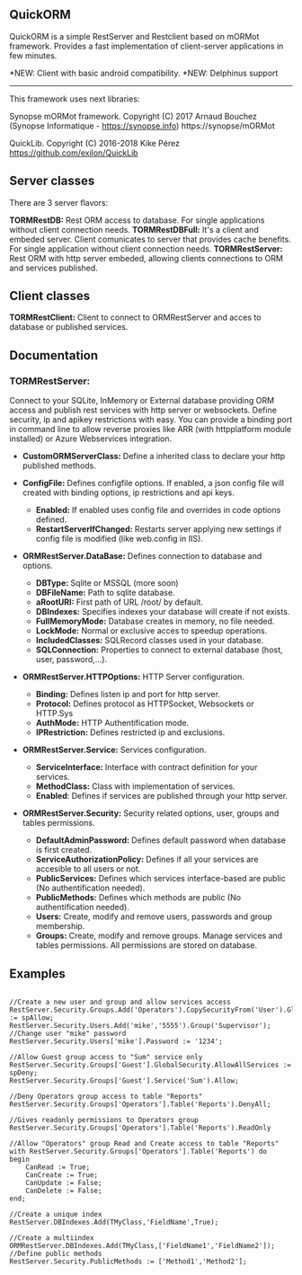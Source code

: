 
**QuickORM**
----------
QuickORM is a simple RestServer and Restclient based on mORMot framework. Provides a fast implementation of client-server applications in few minutes.

*NEW: Client with basic android compatibility.
*NEW: Delphinus support

----------
This framework uses next libraries:

  Synopse mORMot framework. Copyright (C) 2017 Arnaud Bouchez (Synopse Informatique - https://synopse.info)
	https://synopse/mORMot
	
  QuickLib. Copyright (C) 2016-2018 Kike Pérez
	https://github.com/exilon/QuickLib

## Server classes
There are 3 server flavors:

**TORMRestDB:** Rest ORM access to database. For single applications without client connection needs.
**TORMRestDBFull:** It's a client and embeded server. Client comunicates to server that provides cache benefits. For single application without client connection needs.
**TORMRestServer:** Rest ORM with http server embeded, allowing clients connections to ORM and services published.
## Client classes
**TORMRestClient:** Client to connect to ORMRestServer and acces to database or published services.
## Documentation
### TORMRestServer:
Connect to your SQLite, InMemory or External database providing ORM access and publish rest services with http server or websockets. Define security, ip and apikey restrictions with easy.
You can provide a binding port in command line to allow reverse proxies like ARR (with httpplatform module installed) or Azure Webservices integration.
- **CustomORMServerClass:** Define a inherited class to declare your http published methods.
- **ConfigFile:** Defines configfile options. If enabled, a json config file will created with binding options, ip restrictions and api keys.
	- **Enabled:** If enabled uses config file and overrides in code options defined.
	- **RestartServerIfChanged:** Restarts server applying new settings if config file is modified (like web.config in IIS).
- **ORMRestServer.DataBase:** Defines connection to database and options.
	- **DBType:** Sqlite or MSSQL (more soon)
	- **DBFileName:** Path to sqlite database.
	- **aRootURI:** First path of URL /root/ by default.
	- **DBIndexes:** Specifies indexes your database will create if not exists.
	- **FullMemoryMode:** Database creates in memory, no file needed.
	- **LockMode:** Normal or exclusive acces to speedup operations.
	- **IncludedClasses:** SQLRecord classes used in your database.
	- **SQLConnection:** Properties to connect to external database (host, user, password,...).
	
- **ORMRestServer.HTTPOptions:** HTTP Server configuration.
	- **Binding:** Defines listen ip and port for http server.
	- **Protocol:** Defines protocol as HTTPSocket,  Websockets or HTTP.Sys
	- **AuthMode:** HTTP Authentification mode.
	- **IPRestriction:** Defines restricted ip and exclusions.

- **ORMRestServer.Service:** Services configuration.
	- **ServiceInterface:** Interface with contract definition for your services.
	- **MethodClass:** Class with implementation of services.
	- **Enabled**: Defines if services are published through your http server. 

	
- **ORMRestServer.Security:** Security related options, user, groups and tables permissions.
	- **DefaultAdminPassword:** Defines default password when database is first created.
	- **ServiceAuthorizationPolicy:** Defines if all your services are accesible to all users or not.
	- **PublicServices:** Defines which services interface-based are public (No authentification needed).
	- **PublicMethods:** Defines which methods are public (No authentification needed).
	- **Users:** Create, modify and remove users, passwords and group membership.
	- **Groups:** Create, modify and remove groups. Manage services and tables permissions. All permissions are stored on database.

## Examples
```delphi	

//Create a new user and group and allow services access
RestServer.Security.Groups.Add('Operators').CopySecurityFrom('User').GlobalSecurity.AllowServices := spAllow;
RestServer.Security.Users.Add('mike','5555').Group('Supervisor');
//Change user "mike" password
RestServer.Security.Users['mike'].Password := '1234';
	
//Allow Guest group access to "Sum" service only
RestServer.Security.Groups['Guest'].GlobalSecurity.AllowAllServices := spDeny;
RestServer.Security.Groups['Guest'].Service('Sum').Allow;
	
//Deny Operators group access to table "Reports"
RestServer.Security.Groups['Operators'].Table('Reports').DenyAll;
	
//Gives readonly permissions to Operators group
RestServer.Security.Groups['Operators'].Table('Reports').ReadOnly
	
//Allow "Operators" group Read and Create access to table "Reports"
with RestServer.Security.Groups['Operators'].Table('Reports') do
begin
	CanRead := True;
	CanCreate := True;
	CanUpdate := False;
	CanDelete := False;
end;
	
//Create a unique index
RestServer.DBIndexes.Add(TMyClass,'FieldName',True);
	
//Create a multiindex
ORMRestServer.DBIndexes.Add(TMyClass,['FieldName1','FieldName2']);
//Define public methods
RestServer.Security.PublicMethods := ['Method1','Method2'];

 